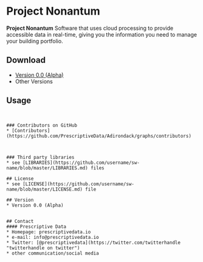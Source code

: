 Project Nonantum
======
**Project Nonantum** Software that uses cloud processing to provide accessible data in real-time,
giving you the information you need to manage your building portfolio.



## Download
* [Version 0.0 (Alpha)](https://github.com/PrescriptiveData/Adirondack.git)
* Other Versions

## Usage
```$ git clone https://github.com/PrescriptiveData/Adirondack.git


### Contributors on GitHub
* [Contributors](https://github.com/PrescriptiveData/Adirondack/graphs/contributors)



### Third party libraries
* see [LIBRARIES](https://github.com/username/sw-name/blob/master/LIBRARIES.md) files

## License 
* see [LICENSE](https://github.com/username/sw-name/blob/master/LICENSE.md) file

## Version 
* Version 0.0 (Alpha)


## Contact
#### Prescriptive Data
* Homepage: prescriptivedata.io
* e-mail: info@prescriptivedata.io
* Twitter: [@prescriptivedata](https://twitter.com/twitterhandle "twitterhandle on twitter")
* other communication/social media

